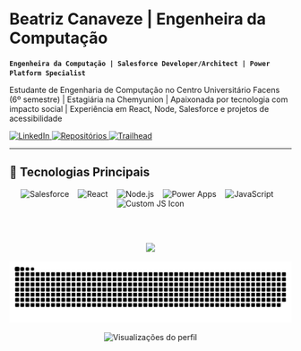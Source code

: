 # Beatriz Canaveze | Engenheira da Computação

**`Engenheira da Computação | Salesforce Developer/Architect | Power Platform Specialist`**

Estudante de Engenharia de Computação no Centro Universitário Facens (6º semestre) | Estagiária na Chemyunion | Apaixonada por tecnologia com impacto social | Experiência em React, Node, Salesforce e projetos de acessibilidade

<p align="left">
    <a href="https://www.linkedin.com/in/beatriz-canaveze-fontolan-soares-21631b266/">
        <img alt="LinkedIn" src="https://img.shields.io/badge/LinkedIn-0077B5?style=for-the-badge&logo=linkedin&logoColor=white"/>
    </a>
    <a href="https://github.com/canaveze?tab=repositories">
        <img alt="Repositórios" src="https://img.shields.io/badge/Repositórios-100000?style=for-the-badge&logo=github&logoColor=white"/>
    </a>
    <a href="https://www.salesforce.com/trailblazer/zhjnki29kjr4kq5b8h">
        <img alt="Trailhead" src="https://img.shields.io/badge/Trailhead-00A1E0?style=for-the-badge&logo=salesforce&logoColor=white"/>
    </a>
</p>

---

## 🚀 Tecnologias Principais

<div align="center">
  <img alt="Salesforce" height="40" src="https://cdn.jsdelivr.net/gh/devicons/devicon/icons/salesforce/salesforce-original.svg"/>
  &nbsp;&nbsp;
  <img alt="React" height="40" src="https://cdn.jsdelivr.net/gh/devicons/devicon/icons/react/react-original.svg"/>
  &nbsp;&nbsp;
  <img alt="Node.js" height="40" src="https://cdn.jsdelivr.net/gh/devicons/devicon/icons/nodejs/nodejs-original.svg"/>
  &nbsp;&nbsp;
  <img alt="Power Apps" height="40" src="https://img.icons8.com/?size=100&id=OU2ddOKw840K&format=png&color=000000"/>
  &nbsp;&nbsp;
  <img alt="JavaScript" height="40" src="https://img.icons8.com/?size=100&id=13679&format=png&color=000000"/>
  &nbsp;&nbsp;
  <img alt="Custom JS Icon" height="40" src="https://github.com/user-attachments/assets/b35cbf7b-063b-4d3f-9f61-c62250abf3f5"/>
</div>

<br><br>

<div align="center">
  <img height="180em" src="https://github-readme-stats.vercel.app/api/top-langs/?username=canaveze&title_color=A97155&text_color=7F7C82&border_color=A97155&bg_color=FAF3F0&locale=pt-BR&border_radius=10&size_weight=0.5&count_weight=0.5&layout=compact"/>
</div>


<div align="center">

![snake gif](https://github.com/canaveze/canaveze/blob/output/github-snake.svg)

</div>

<p align="center">
  <img src="https://komarev.com/ghpvc/?username=canaveze&label=Profile+Views&color=blueviolet" alt="Visualizações do perfil"/>
</p>



